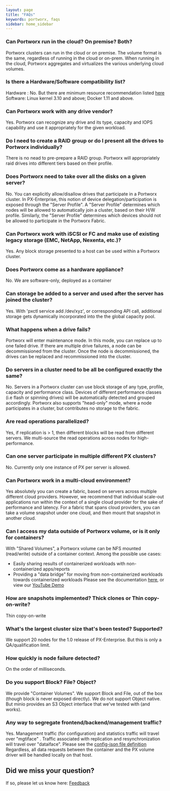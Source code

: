 ```yaml
---
layout: page
title: "FAQs"
keywords: portworx, faqs
sidebar: home_sidebar
---
```


### Can Portworx run in the cloud?   On premise?   Both?
Portworx clusters can run in the cloud or on premise.  The volume format is the same, regardless of running in the cloud or on-prem.  When running in the cloud, Portworx aggregates and virtualizes the various underlying cloud volumes.

### Is there a Hardware/Software compatibility list?
Hardware : No. But there are minimum resource recommendation listed [here](get-started-px-enterprise.html#step-1-verify-requirements) 
Software:   Linux kernel 3.10 and above;     Docker 1.11 and above.

### Can Portworx work with any drive vendor?
Yes.  Portworx can recognize any drive and its type, capacity and IOPS capability and use it appropriately for the given workload.

### Do I need to create a RAID group or do I present all the drives to Portworx individually?
There is no nead to pre-prepare a RAID group.  Portworx will appropriately raid drives into different tiers based on their profile.

### Does Portworx need to take over all the disks on a given server?
No.  You can explicitly allow/disallow drives that participate in a Portworx cluster. In PX-Enterprise, this notion of device delegation/participation is exposed through the "Server Profile".
A "Server Profile" determines which nodes will be allowed to automatically join a cluster, based on their H/W profile.
Similarly, the "Server Profile" determines which devices should not be allowed to participate in the Portworx Fabric.

### Can Portworx work with iSCSI or FC and make use of existing legacy storage (EMC, NetApp, Nexenta, etc.)?
Yes. Any block storage presented to a host can be used within a Portworx cluster.

### Does Portworx come as a hardware appliance?
No.  We are software-only, deployed as a container

### Can storage be added to a server and used after the server has joined the cluster?
Yes.  With 'pxctl service add /dev/xyz', or corresponding API call, additional storage gets dynamically incorporated into the the global capacity pool.

### What happens when a drive fails?
Portworx will enter maintenance mode.  In this mode, you can replace up to one failed drive.  If there are multiple drive failures, a node can be decommissioned from the cluster.  Once the node is decommissioned, the drives can be replaced and recommissioned into the cluster.

### Do servers in a cluster need to be all be configured exactly the same?
No.  Servers in a Portworx cluster can use block storage of any type, profile, capacity and performance class.
Devices of different performance classes (i.e flash or spinning drives) will be automatically detected and grouped accordingly.
Portworx also supports "head-only" mode, where a node participates in a cluster, but contributes no storage to the fabric.

### Are read operations parallelized?
Yes, if replication is > 1, then different blocks will be read from different servers.   We multi-source the read operations across nodes for high-performance.

### Can one server participate in multiple different PX clusters?
No.  Currently only one instance of PX per server is allowed.  

### Can Portworx work in a multi-cloud environment?
Yes absolutely you can create a fabric, based on servers across multiple different cloud providers.
However, we recommend that individual scale-out applications run within the context of a single cloud provider for the sake of performance and latency.    For a fabric that spans cloud providers, you can take a volume snapshot under one cloud, and then mount that snapshot in another cloud.

### Can I access my data outside of Portworx volume, or is it only for containers?
With "Shared Volumes", a Portworx volume can be NFS mounted (read/write) outside of a container context.
Among the possible use cases:
   * Easily sharing results of containerized workloads with non-containerized apps/reports
   * Providing a "data bridge" for moving from non-containerized workloads towards containerized workloads
Please see the documentation [here](/shared-volumes.html), or view our [YouTube Demo](https://www.youtube.com/watch?v=AIVABlClYAU)

### How are snapshots implemented?    Thick clones or Thin copy-on-write?
Thin copy-on-write

### What's the largest cluster size that's been tested?  Supported?
We support 20 nodes for the 1.0 release of PX-Enterprise.  But this is only a QA/qualification limit.

### How quickly is node failure detected?
On the order of milliseconds. 

### Do you support Block?  File?   Object?
We provide "Container Volumes".   We support Block and File, out of the box (though block is never exposed directly).
We do not support Object native.   But minio provides an S3 Object interface that we've tested with (and works).

### Any way to segregate frontend/backend/management traffic?
Yes.  Management traffic (for configuration) and statistics traffic will travel over "mgtiface" .
Traffic associated with replication and resynchronization will travel over "dataiface".
Please see the [config-json file definition](/config-json.html )
Regardless, all data requests between the container and the PX volume driver will be handled locally on that host.

## Did we miss your question? 
If so, please let us know here: <a class="email" title="Submit feedback" href="#" onclick="javascript:window.location='mailto:{{site.feedback_email}}?subject={{site.feedback_subject_line}} feedback&body=I have some feedback about the {{page.title}} page: ' + window.location.href;"><i class="fa fa-envelope-o"></i> Feedback</a>
